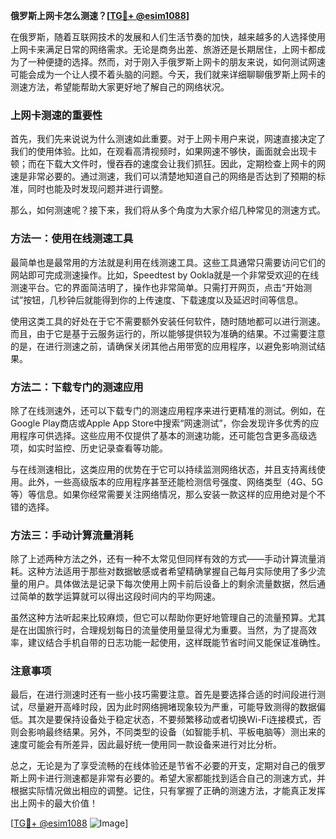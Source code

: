 **俄罗斯上网卡怎么测速？[[TG💪+ @esim1088](https://t.me/s/esim1088)]**

在俄罗斯，随着互联网技术的发展和人们生活节奏的加快，越来越多的人选择使用上网卡来满足日常的网络需求。无论是商务出差、旅游还是长期居住，上网卡都成为了一种便捷的选择。然而，对于刚入手俄罗斯上网卡的朋友来说，如何测试网速可能会成为一个让人摸不着头脑的问题。今天，我们就来详细聊聊俄罗斯上网卡的测速方法，希望能帮助大家更好地了解自己的网络状况。

### 上网卡测速的重要性

首先，我们先来说说为什么测速如此重要。对于上网卡用户来说，网速直接决定了我们的使用体验。比如，在观看高清视频时，如果网速不够快，画面就会出现卡顿；而在下载大文件时，慢吞吞的速度会让我们抓狂。因此，定期检查上网卡的网速是非常必要的。通过测速，我们可以清楚地知道自己的网络是否达到了预期的标准，同时也能及时发现问题并进行调整。

那么，如何测速呢？接下来，我们将从多个角度为大家介绍几种常见的测速方式。

### 方法一：使用在线测速工具

最简单也是最常用的方法就是利用在线测速工具。这些工具通常只需要访问它们的网站即可完成测速操作。比如，Speedtest by Ookla就是一个非常受欢迎的在线测速平台。它的界面简洁明了，操作也非常简单。只需打开网页，点击“开始测试”按钮，几秒钟后就能得到你的上传速度、下载速度以及延迟时间等信息。

使用这类工具的好处在于它不需要额外安装任何软件，随时随地都可以进行测速。而且，由于它是基于云服务运行的，所以能够提供较为准确的结果。不过需要注意的是，在进行测速之前，请确保关闭其他占用带宽的应用程序，以避免影响测试结果。

### 方法二：下载专门的测速应用

除了在线测速外，还可以下载专门的测速应用程序来进行更精准的测试。例如，在Google Play商店或Apple App Store中搜索“网速测试”，你会发现许多优秀的应用程序可供选择。这些应用不仅提供了基本的测速功能，还可能包含更多高级选项，如实时监控、历史记录查看等功能。

与在线测速相比，这类应用的优势在于它可以持续监测网络状态，并且支持离线使用。此外，一些高级版本的应用程序甚至还能检测信号强度、网络类型（4G、5G等）等信息。如果你经常需要关注网络情况，那么安装一款这样的应用绝对是个不错的选择。

### 方法三：手动计算流量消耗

除了上述两种方法之外，还有一种不太常见但同样有效的方式——手动计算流量消耗。这种方法适用于那些对数据敏感或者希望精确掌握自己每月实际使用了多少流量的用户。具体做法是记录下每次使用上网卡前后设备上的剩余流量数据，然后通过简单的数学运算就可以得出这段时间内的平均网速。

虽然这种方法听起来比较麻烦，但它可以帮助你更好地管理自己的流量预算。尤其是在出国旅行时，合理规划每日的流量使用量显得尤为重要。当然，为了提高效率，建议结合手机自带的日志功能一起使用，这样既能节省时间又能保证准确性。

### 注意事项

最后，在进行测速时还有一些小技巧需要注意。首先是要选择合适的时间段进行测试，尽量避开高峰时段，因为此时网络拥堵现象较为严重，可能导致测得的数据偏低。其次是要保持设备处于稳定状态，不要频繁移动或者切换Wi-Fi连接模式，否则会影响最终结果。另外，不同类型的设备（如智能手机、平板电脑等）测出来的速度可能会有所差异，因此最好统一使用同一款设备来进行对比分析。

总之，无论是为了享受流畅的在线体验还是节省不必要的开支，定期对自己的俄罗斯上网卡进行测速都是非常有必要的。希望大家都能找到适合自己的测速方式，并根据实际情况做出相应的调整。记住，只有掌握了正确的测速方法，才能真正发挥出上网卡的最大价值！

[[TG💪+ @esim1088](https://t.me/s/esim1088) ![Image](https://i.postimg.cc/4NQfJmqS/Snipaste-2025-05-13-00-14-12.png)]